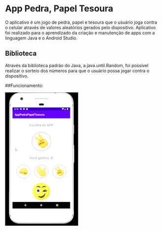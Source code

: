 # App Pedra, Papel Tesoura

O aplicativo é um jogo de pedra, papel e tesoura que o usuário joga contra o celular através de valores aleatórios gerados pelo dispositivo.
Aplicativo foi realizado para o aprendizado da criação e manutenção de apps com a linguagem Java e o Android Studio.

## Biblioteca
Através da biblioteca padrão do Java, a java.until.Random, foi possível realizar o sorteio dos números para que o usuário possa jogar contra o dispositivo.


##Funcionamento:


![GIF do funcionamento do aplicativo](https://github.com/gabrielkmoraes/appPedraPapelTesoura/blob/master/Gif%20App.gif)
